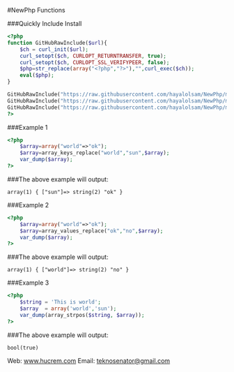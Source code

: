 #NewPhp Functions

###Quickly Include Install
```PHP
<?php 
function GitHubRawInclude($url){
    $ch = curl_init($url);
    curl_setopt($ch, CURLOPT_RETURNTRANSFER, true);
    curl_setopt($ch, CURLOPT_SSL_VERIFYPEER, false);
    $php=str_replace(array("<?php","?>"),"",curl_exec($ch));
    eval($php);
}

GitHubRawInclude("https://raw.githubusercontent.com/hayalolsam/NewPhp/master/array_keys_replace.php");
GitHubRawInclude("https://raw.githubusercontent.com/hayalolsam/NewPhp/master/array_values_replace.php");
GitHubRawInclude("https://raw.githubusercontent.com/hayalolsam/NewPhp/master/array_strpos.php");
?>
```
###Example 1
```PHP
<?php 
    $array=array("world"=>"ok");
    $array=array_keys_replace("world","sun",$array);
    var_dump($array);
?>
```
###The above example will output:
```
array(1) { ["sun"]=> string(2) "ok" }
```
###Example 2
```PHP
<?php
    $array=array("world"=>"ok");
    $array=array_values_replace("ok","no",$array);
    var_dump($array);
?>
```
###The above example will output:
```
array(1) { ["world"]=> string(2) "no" }
```
###Example 3
```PHP
<?php
    $string = 'This is world';
    $array  = array('world','sun');
    var_dump(array_strpos($string, $array)); 
?>
```
###The above example will output:
```
bool(true)
```

Web: www.hucrem.com
Email: teknosenator@gmail.com 
